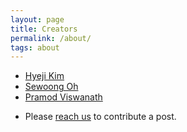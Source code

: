 ```yaml
---
layout: page
title: Creators
permalink: /about/
tags: about
---
```




* [Hyeji Kim](http://sites.utexas.edu/hkim/)
* [Sewoong Oh](https://homes.cs.washington.edu/~sewoong/)
* [Pramod Viswanath](http://pramodv.ece.illinois.edu/)

- Please [reach us](https://hyejikim1.github.io/contact) to contribute a post. 


